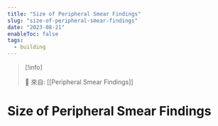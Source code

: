 ```yaml
---
title: "Size of Peripheral Smear Findings"
slug: "size-of-peripheral-smear-findings"
date: "2023-08-21"
enableToc: false
tags:
  - building
---
```


> [!info]
>
> 🌱 來自: [[Peripheral Smear Findings]]

# Size of Peripheral Smear Findings


